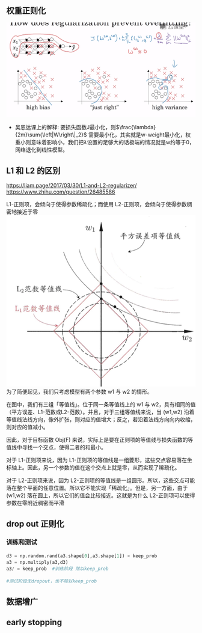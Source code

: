 ## 权重正则化
![](imgs/zz-1.jpg)
* 吴恩达课上的解释: 要损失函数J最小化，则$\frac{\lambda}{2m}\sum{\left|W\right\|_2}$ 需要最小化，其实就是w-weight最小化，权重小则意味着影响小，我们把$\lambda$设置的足够大的话极端的情况就是w约等于0，网络退化到线性模型。
  

## L1 和 L2 的区别
https://liam.page/2017/03/30/L1-and-L2-regularizer/
https://www.zhihu.com/question/26485586

L1-正则项，会倾向于使得参数稀疏化；而使用 L2-正则项，会倾向于使得参数稠密地接近于零
![](imgs/L1L2.png)
为了简便起见，我们只考虑模型有两个参数 w1 与 w2 的情形。

在图中，我们有三组「等值线」。位于同一条等值线上的 w1 与 w2，具有相同的值（平方误差、L1-范数或L2-范数）。并且，对于三组等值线来说，当 (w1,w2) 沿着等值线法线方向，像外扩张，则对应的值增大；反之，若沿着法线方向向内收缩，则对应的值减小。

因此，对于目标函数 Obj(F) 来说，实际上是要在正则项的等值线与损失函数的等值线中寻找一个交点，使得二者的和最小。

对于 L1-正则项来说，因为 L1-正则项的等值线是一组菱形，这些交点容易落在坐标轴上。因此，另一个参数的值在这个交点上就是零，从而实现了稀疏化。

对于 L2-正则项来说，因为 L2-正则项的等值线是一组圆形。所以，这些交点可能落在整个平面的任意位置。所以它不能实现「稀疏化」。但是，另一方面，由于 (w1,w2) 落在圆上，所以它们的值会比较接近。这就是为什么 L2-正则项可以使得参数在零附近稠密而平滑
## drop out 正则化

### 训练和测试
```python
d3 = np.random.rand(a3.shape[0],a3.shape[1]) < keep_prob
a3 = np.multiply(a3,d3)
a3/ = keep_prob  #训练阶段 除以keep_prob

#测试阶段无dropout，也不除以keep_prob
```

## 数据增广 
## early stopping
